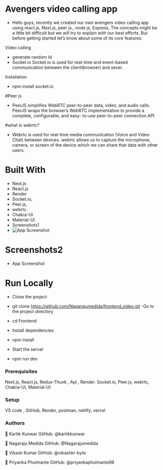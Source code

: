 # Avengers video calling app
- Hello guys, recently we created our own avengers video calling app using react.js, Next.js, peer js., node js, Express, The concepts might be a little bit difficult but we will try to explain with our best efforts. But before getting started let’s know about some of its core features:

Video calling
- generate random Id
- Socket.io Socket.io is used for real-time and event-based communication between the client(browser) and sever.

Installation
- npm install socket.io

#Peer js 
- PeerJS simplifies WebRTC peer-to-peer data, video, and audio calls. PeerJS wraps the browser’s WebRTC implementation to provide a complete, configurable, and easy- to-use peer-to-peer connection API

#what is webrtc?
 - Webrtc is used for real-time media communication (Voice and Video Chat) between devices. webrtc allows us to capture the microphone, camera, or screen of the device which we can share that data with other users.

# Built With
- Next.js
- React.js
- Render
- Socket.io,
- Peer.js,
- webrtc.
- Chakra-UI
- Material-UI
- Screenshots1
- ![App Screenshot](./image/Screenshot.png)

# Screenshots2
- App Screenshot

# Run Locally
- Clone the project

- git clone https://github.com/Nagarajumedida/frontend_video.git
 -Go to the project directory

- cd Frontend

- Install dependencies

- npm install

- Start the server

 - npm run dev

### Prerequisites
Next.js, React.js, Redux-Thunk , Api , Render. Socket.io, Peer.js, webrtc, Chakra-UI, Material-UI

### Setup
VS code , GitHub, Render, postman, netlify, vercel

### Authors
👤 Kartik Kunwar
GitHub: @kartikkunwar

👤 Nagaraju Medida
GitHub: @Nagarajumedida

👤 Vikash Kumar
GitHub: @vikashkr-byte

👤 Priyanka Phulmante
GitHub: @priyankaphulmante98

